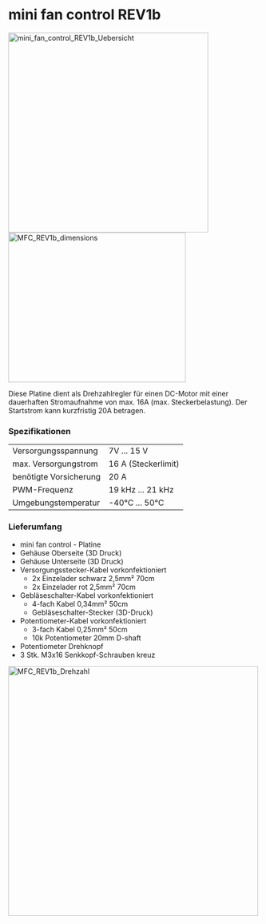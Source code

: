# mini fan control REV1b

<img width="400" height="400" alt="mini_fan_control_REV1b_Uebersicht" src="https://github.com/user-attachments/assets/3f47e91c-7e48-4195-b008-d733e358b581" />
<img width="355" height="300" alt="MFC_REV1b_dimensions" src="https://github.com/user-attachments/assets/4f30eae7-aa1e-4ce4-a4a7-f0a8c3bc0b58" />

Diese Platine dient als Drehzahlregler für einen DC-Motor mit einer dauerhaften Stromaufnahme von max. 16A (max. Steckerbelastung). Der Startstrom kann kurzfristig 20A betragen.

### Spezifikationen
<table class="vclTable">
  <tr>
    <td>
      Versorgungsspannung
    </td>
    <td colspan="2">
      7V ... 15 V
    </td>
  </tr>
  <tr>
    <td>
      max. Versorgungstrom
    </td>
    <td colspan="2">
      16 A (Steckerlimit)
    </td>
</tr>
 <tr>
  <td>
    benötigte Vorsicherung
  </td>
  <td colspan="2">
    20 A
  </td>
</tr>
<tr>
  <td>
    PWM-Frequenz
  </td>
  <td colspan="2">
    19 kHz ... 21 kHz
  </td>
</tr>
<tr>
  <td>
    Umgebungstemperatur
  </td>
  <td colspan="2">
    -40°C ... 50°C
  </td>
</tr>
</table>  
  


### Lieferumfang

- mini fan control - Platine  
- Gehäuse Oberseite	(3D Druck)  
- Gehäuse Unterseite	(3D Druck)  
- Versorgungsstecker-Kabel vorkonfektioniert
  - 2x Einzelader schwarz 2,5mm² 70cm  
  - 2x Einzelader rot 2,5mm² 70cm  
- Gebläseschalter-Kabel vorkonfektioniert
  - 4-fach Kabel 0,34mm² 50cm
  - Gebläseschalter-Stecker (3D-Druck)  
- Potentiometer-Kabel vorkonfektioniert
  - 3-fach Kabel 0,25mm² 50cm
  - 10k Potentiometer 20mm D-shaft  
- Potentiometer Drehknopf  
- 3 Stk. M3x16 Senkkopf-Schrauben kreuz  

<img width="500" height="500" alt="MFC_REV1b_Drehzahl" src="https://github.com/user-attachments/assets/f49f6c45-e8cd-476c-ba89-ab7b54683a2c" />
